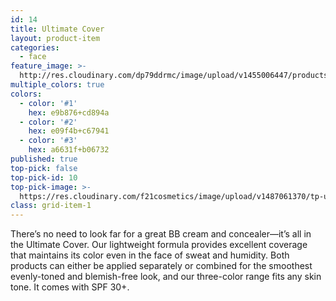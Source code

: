 ```yaml
---
id: 14
title: Ultimate Cover
layout: product-item
categories:
  - face
feature_image: >-
  http://res.cloudinary.com/dp79ddrmc/image/upload/v1455006447/products/ultimateCover.jpg
multiple_colors: true
colors:
  - color: '#1'
    hex: e9b876+cd894a
  - color: '#2'
    hex: e09f4b+c67941
  - color: '#3'
    hex: a6631f+b06732
published: true
top-pick: false
top-pick-id: 10
top-pick-image: >-
  https://res.cloudinary.com/f21cosmetics/image/upload/v1487061370/tp-ultimate-cover.jpg
class: grid-item-1
---
```

There’s no need to look far for a great BB cream and concealer—it’s all in the Ultimate Cover. Our lightweight formula provides excellent coverage that maintains its color even in the face of sweat and humidity. Both products can either be applied separately or combined for the smoothest evenly-toned and blemish-free look, and our three-color range fits any skin tone. It comes with SPF 30+.
